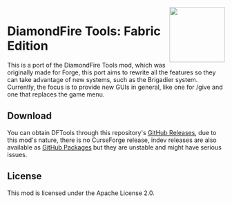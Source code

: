 <img src="./src/main/resources/assets/crid/icon.png" align="right" width="128px"/>

# DiamondFire Tools: Fabric Edition

This is a port of the DiamondFire Tools mod, which was originally made for Forge, this port aims to rewrite all the features so they can take advantage of new systems, such as the Brigadier system. Currently, the focus is to provide new GUIs in general, like one for /give and one that replaces the game menu.

## Download

You can obtain DFTools through this repository's [GitHub Releases](https://github.com/joaoh1/DFTools-Fabric/releases), due to this mod's nature, there is no CurseForge release, indev releases are also available as [GitHub Packages](https://github.com/joaoh1/DFTools-Fabric/packages) but they are unstable and might have serious issues.

## License

This mod is licensed under the Apache License 2.0.